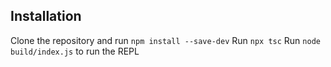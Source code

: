 ## Installation
Clone the repository and run `npm install --save-dev`
Run `npx tsc`
Run `node build/index.js` to run the REPL
